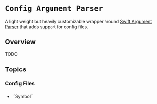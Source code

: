 # ``Config Argument Parser``

A light weight but heavily customizable wrapper around [Swift Argument Parser](https://github.com/apple/swift-argument-parser) that adds support for config files.

## Overview

TODO

## Topics

### Config Files

### 

- <!--@START_MENU_TOKEN@-->``Symbol``<!--@END_MENU_TOKEN@-->

